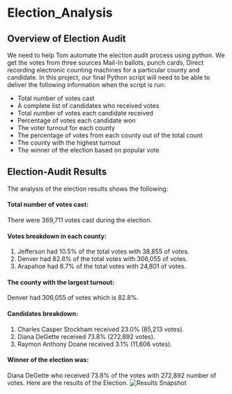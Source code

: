 # Election_Analysis
## Overview of Election Audit
We need to help Tom automate the election audit process using python. We get the votes from three sources Mail-In ballots, punch cards, Direct recording electronic counting machines for a particular county and candidate.
In this project, our final Python script will need to be able to deliver the following information when the script is run: 
- Total number of votes cast
- A complete list of candidates who received votes
- Total number of votes each candidate received
- Percentage of votes each candidate won
- The voter turnout for each county
- The percentage of votes from each county out of the total count
- The county with the highest turnout
- The winner of the election based on popular vote
## Election-Audit Results
The analysis of the election results shows the following:
#### Total number of votes cast:
There were 369,711 votes cast during the election.
#### Votes breakdown in each county:
1. Jefferson had 10.5% of the total votes with 38,855 of votes.
2. Denver had 82.8% of the total votes with 306,055 of votes.
3. Arapahoe had 6.7% of the total votes with 24,801 of votes.
#### The county with the largest turnout:
Denver had 306,055 of votes which is 82.8%.
#### Candidates breakdown:
1. Charles Casper Stockham received 23.0% (85,213 votes).
2. Diana DeGette received 73.8% (272,892 votes).
3. Raymon Anthony Doane received 3.1% (11,606 votes).
#### Winner of the election was:
Diana DeGette who received 73.8% of the votes with 272,892 number of votes.
Here are the results of the Election.
![Results Snapshot](https://user-images.githubusercontent.com/42978221/142798869-4dff0e34-9f12-4f7b-8735-bac062fd680d.png)
